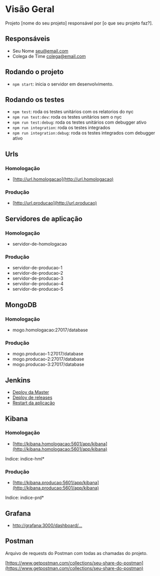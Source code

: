 # Visão Geral

Projeto [nome do seu projeto] responsável por [o que seu projeto faz?].

## Responsáveis

- Seu Nome <seu@email.com>
- Colega de Time <colega@email.com>

## Rodando o projeto

- `npm start`: inicia o servidor em desenvolvimento.

## Rodando os testes

- `npm test`: roda os testes unitários com os relatorios do nyc
- `npm run test:dev`: roda os testes unitários sem o nyc
- `npm run test:debug`: roda os testes unitários com debugger ativo
- `npm run integration`: roda os testes integrados
- `npm run integration:debug`: roda os testes integrados com debugger ativo

## Urls

### Homologação

- [http://url.homologacao](http://url.homologacao)

### Produção

- [http://url.producao](http://url.producao)

## Servidores de aplicação

### Homologação

- servidor-de-homologacao

### Produção

- servidor-de-producao-1
- servidor-de-producao-2
- servidor-de-producao-3
- servidor-de-producao-4
- servidor-de-producao-5

## MongoDB

### Homologação

- mogo.homologacao:27017/database

### Produção

- mogo.producao-1:27017/database
- mogo.producao-2:27017/database
- mogo.producao-3:27017/database

## Jenkins

- [Deploy da Master](http://jenkins/job/...)
- [Deploy de releases](http://jenkins/job/...)
- [Restart da aplicação](http://jenkins/job/...)

## Kibana

### Homologação

- [http://kibana.homologacao:5601/app/kibana](http://kibana.homologacao:5601/app/kibana)

Indice: indice-hml*

### Produção

- [http://kibana.producao:5601/app/kibana](http://kibana.producao:5601/app/kibana)

Indice: indice-prd*

## Grafana

- [http://grafana:3000/dashboard/...](http://grafana:3000/dashboard/...)

## Postman

Arquivo de requests do Postman com todas as chamadas do projeto.

[https://www.getpostman.com/collections/seu-share-do-postman](https://www.getpostman.com/collections/seu-share-do-postman)